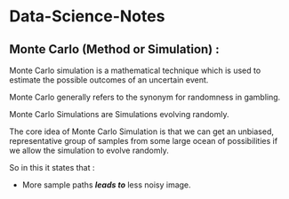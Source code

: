 # Data-Science-Notes

## Monte Carlo (Method or Simulation) :

Monte Carlo simulation is a mathematical technique which is used to estimate the possible outcomes of an uncertain event.

Monte Carlo generally refers to the synonym for randomness in gambling.

Monte Carlo Simulations are Simulations evolving randomly.

The core idea of Monte Carlo Simulation is that we can get an unbiased, representative group of samples from some large ocean of possibilities if we allow the simulation to evolve randomly.

So in this it states that :
  + More sample paths **_leads to_** less noisy image. 
